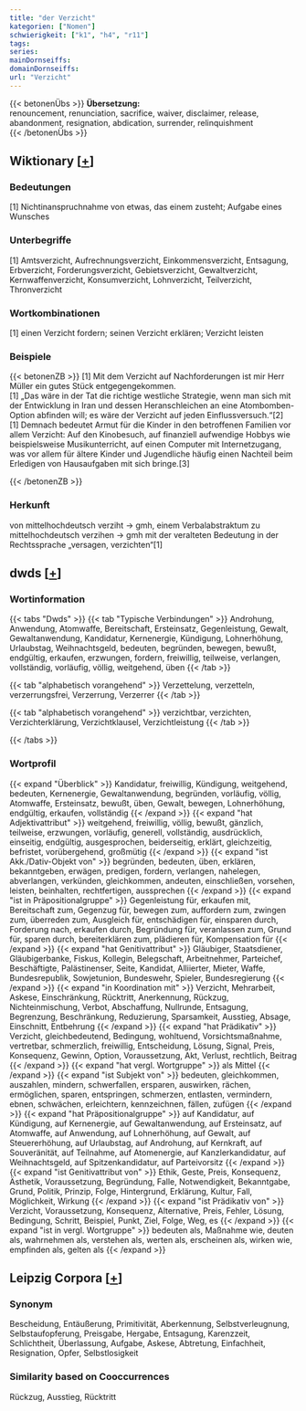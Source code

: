 ```yaml
---
title: "der Verzicht"
kategorien: ["Nomen"]
schwierigkeit: ["k1", "h4", "r11"]
tags:
series:
mainDornseiffs:
domainDornseiffs:
url: "Verzicht"
---
```


{{< betonenÜbs >}}
**Übersetzung:**  
renouncement, renunciation, sacrifice, waiver, disclaimer, release, abandonment, resignation, abdication, surrender, relinquishment  
{{< /betonenÜbs >}}

## Wiktionary [[+](https://de.wiktionary.org/wiki/Verzicht)]

### Bedeutungen
[1] Nichtinanspruchnahme von etwas, das einem zusteht; Aufgabe eines Wunsches  

### Unterbegriffe
[1] Amtsverzicht, Aufrechnungsverzicht, Einkommensverzicht, Entsagung, Erbverzicht, Forderungsverzicht, Gebietsverzicht, Gewaltverzicht, Kernwaffenverzicht, Konsumverzicht, Lohnverzicht, Teilverzicht, Thronverzicht  

### Wortkombinationen
[1] einen Verzicht fordern; seinen Verzicht erklären; Verzicht leisten  

### Beispiele
{{< betonenZB >}}
[1] Mit dem Verzicht auf Nachforderungen ist mir Herr Müller ein gutes Stück entgegengekommen.  
[1] „Das wäre in der Tat die richtige westliche Strategie, wenn man sich mit der Entwicklung in Iran und dessen Heranschleichen an eine Atombomben-Option abfinden will; es wäre der Verzicht auf jeden Einflussversuch.“[2]  
[1] Demnach bedeutet Armut für die Kinder in den betroffenen Familien vor allem Verzicht: Auf den Kinobesuch, auf finanziell aufwendige Hobbys wie beispielsweise Musikunterricht, auf einen Computer mit Internetzugang, was vor allem für ältere Kinder und Jugendliche häufig einen Nachteil beim Erledigen von Hausaufgaben mit sich bringe.[3]  

{{< /betonenZB >}}
### Herkunft
von mittelhochdeutsch verziht → gmh, einem Verbalabstraktum zu mittelhochdeutsch verzihen → gmh mit der veralteten Bedeutung in der Rechtssprache „versagen, verzichten“[1]  



## dwds [[+](https://www.dwds.de/wb/Verzicht)]

### Wortinformation
{{< tabs "Dwds" >}}
{{< tab "Typische Verbindungen" >}}
Androhung, Anwendung, Atomwaffe, Bereitschaft, Ersteinsatz, Gegenleistung, Gewalt, Gewaltanwendung, Kandidatur, Kernenergie, Kündigung, Lohnerhöhung, Urlaubstag, Weihnachtsgeld, bedeuten, begründen, bewegen, bewußt, endgültig, erkaufen, erzwungen, fordern, freiwillig, teilweise, verlangen, vollständig, vorläufig, völlig, weitgehend, üben
{{< /tab >}}

{{< tab "alphabetisch vorangehend" >}}
Verzettelung, verzetteln, verzerrungsfrei, Verzerrung, Verzerrer
{{< /tab >}}

{{< tab "alphabetisch vorangehend" >}}
verzichtbar, verzichten, Verzichterklärung, Verzichtklausel, Verzichtleistung
{{< /tab >}}

{{< /tabs >}}

### Wortprofil
{{< expand "Überblick" >}} Kandidatur, freiwillig, Kündigung, weitgehend, bedeuten, Kernenergie, Gewaltanwendung, begründen, vorläufig, völlig, Atomwaffe, Ersteinsatz, bewußt, üben, Gewalt, bewegen, Lohnerhöhung, endgültig, erkaufen, vollständig {{< /expand >}}
{{< expand "hat Adjektivattribut" >}} weitgehend, freiwillig, völlig, bewußt, gänzlich, teilweise, erzwungen, vorläufig, generell, vollständig, ausdrücklich, einseitig, endgültig, ausgesprochen, beiderseitig, erklärt, gleichzeitig, befristet, vorübergehend, großmütig {{< /expand >}}
{{< expand "ist Akk./Dativ-Objekt von" >}} begründen, bedeuten, üben, erklären, bekanntgeben, erwägen, predigen, fordern, verlangen, nahelegen, abverlangen, verkünden, gleichkommen, andeuten, einschließen, vorsehen, leisten, beinhalten, rechtfertigen, aussprechen {{< /expand >}}
{{< expand "ist in Präpositionalgruppe" >}} Gegenleistung für, erkaufen mit, Bereitschaft zum, Gegenzug für, bewegen zum, auffordern zum, zwingen zum, überreden zum, Ausgleich für, entschädigen für, einsparen durch, Forderung nach, erkaufen durch, Begründung für, veranlassen zum, Grund für, sparen durch, bereiterklären zum, plädieren für, Kompensation für {{< /expand >}}
{{< expand "hat Genitivattribut" >}} Gläubiger, Staatsdiener, Gläubigerbanke, Fiskus, Kollegin, Belegschaft, Arbeitnehmer, Parteichef, Beschäftigte, Palästinenser, Seite, Kandidat, Alliierter, Mieter, Waffe, Bundesrepublik, Sowjetunion, Bundeswehr, Spieler, Bundesregierung {{< /expand >}}
{{< expand "in Koordination mit" >}} Verzicht, Mehrarbeit, Askese, Einschränkung, Rücktritt, Anerkennung, Rückzug, Nichteinmischung, Verbot, Abschaffung, Nullrunde, Entsagung, Begrenzung, Beschränkung, Reduzierung, Sparsamkeit, Ausstieg, Absage, Einschnitt, Entbehrung {{< /expand >}}
{{< expand "hat Prädikativ" >}} Verzicht, gleichbedeutend, Bedingung, wohltuend, Vorsichtsmaßnahme, vertretbar, schmerzlich, freiwillig, Entscheidung, Lösung, Signal, Preis, Konsequenz, Gewinn, Option, Voraussetzung, Akt, Verlust, rechtlich, Beitrag {{< /expand >}}
{{< expand "hat vergl. Wortgruppe" >}} als Mittel {{< /expand >}}
{{< expand "ist Subjekt von" >}} bedeuten, gleichkommen, auszahlen, mindern, schwerfallen, ersparen, auswirken, rächen, ermöglichen, sparen, entspringen, schmerzen, entlasten, vermindern, ebnen, schwächen, erleichtern, kennzeichnen, fällen, zufügen {{< /expand >}}
{{< expand "hat Präpositionalgruppe" >}} auf Kandidatur, auf Kündigung, auf Kernenergie, auf Gewaltanwendung, auf Ersteinsatz, auf Atomwaffe, auf Anwendung, auf Lohnerhöhung, auf Gewalt, auf Steuererhöhung, auf Urlaubstag, auf Androhung, auf Kernkraft, auf Souveränität, auf Teilnahme, auf Atomenergie, auf Kanzlerkandidatur, auf Weihnachtsgeld, auf Spitzenkandidatur, auf Parteivorsitz {{< /expand >}}
{{< expand "ist Genitivattribut von" >}} Ethik, Geste, Preis, Konsequenz, Ästhetik, Voraussetzung, Begründung, Falle, Notwendigkeit, Bekanntgabe, Grund, Politik, Prinzip, Folge, Hintergrund, Erklärung, Kultur, Fall, Möglichkeit, Wirkung {{< /expand >}}
{{< expand "ist Prädikativ von" >}} Verzicht, Voraussetzung, Konsequenz, Alternative, Preis, Fehler, Lösung, Bedingung, Schritt, Beispiel, Punkt, Ziel, Folge, Weg, es {{< /expand >}}
{{< expand "ist in vergl. Wortgruppe" >}} bedeuten als, Maßnahme wie, deuten als, wahrnehmen als, verstehen als, werten als, erscheinen als, wirken wie, empfinden als, gelten als {{< /expand >}}

## Leipzig Corpora [[+](https://corpora.uni-leipzig.de/en/res?word=Verzicht&corpusId=deu_newscrawl-public_2018)]


### Synonym
Bescheidung, Entäußerung, Primitivität, Aberkennung, Selbstverleugnung, Selbstaufopferung, Preisgabe, Hergabe, Entsagung, Karenzzeit, Schlichtheit, Überlassung, Aufgabe, Askese, Abtretung, Einfachheit, Resignation, Opfer, Selbstlosigkeit


### Similarity based on Cooccurrences
Rückzug, Ausstieg, Rücktritt

